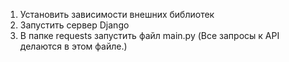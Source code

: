 1. Установить зависимости внешних библиотек
2. Запустить сервер Django
3. В папке requests запустить файл main.py (Все запросы к API делаются в этом файле.)